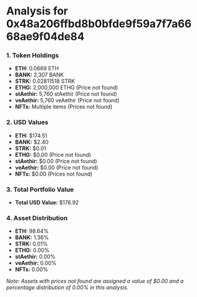 # Analysis for 0x48a206ffbd8b0bfde9f59a7f7a6668ae9f04de84

### 1. Token Holdings
- **ETH:** 0.0669 ETH
- **BANK:** 2,307 BANK
- **STRK:** 0.02811518 STRK
- **ETHG:** 2,000,000 ETHG (Price not found)
- **stAethir:** 5,760 stAethir (Price not found)
- **veAethir:** 5,760 veAethir (Price not found)
- **NFTs:** Multiple items (Prices not found)

### 2. USD Values
- **ETH:** $174.51
- **BANK:** $2.40
- **STRK:** $0.01
- **ETHG:** $0.00 (Price not found)
- **stAethir:** $0.00 (Price not found)
- **veAethir:** $0.00 (Price not found)
- **NFTs:** $0.00 (Prices not found)

### 3. Total Portfolio Value
- **Total USD Value:** $176.92

### 4. Asset Distribution
- **ETH:** 98.64%
- **BANK:** 1.36%
- **STRK:** 0.01%
- **ETHG:** 0.00%
- **stAethir:** 0.00%
- **veAethir:** 0.00%
- **NFTs:** 0.00%

*Note: Assets with prices not found are assigned a value of $0.00 and a percentage distribution of 0.00% in this analysis.*